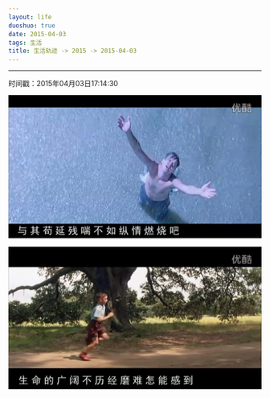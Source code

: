```yaml
---
layout: life
duoshuo: true
date: 2015-04-03
tags: 生活
title: 生活轨迹 -> 2015 -> 2015-04-03
---
```


*******

时间戳：2015年04月03日17:14:30

![赤子心](/life/2015/2015res/2015-04-03.png)

![赤子心](/life/2015/2015res/2015-04-0301.png)

